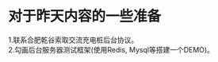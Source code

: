 对于昨天内容的一些准备
======================

1.联系合肥乾谷索取交流充电桩后台协议。  
2.勾画后台服务器测试框架(使用Redis, Mysql等搭建一个DEMO)。  


